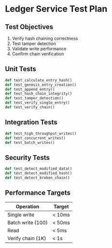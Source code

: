 # Ledger Service Test Plan

## Test Objectives

1. Verify hash chaining correctness
2. Test tamper detection
3. Validate write performance
4. Confirm chain verification

## Unit Tests

```python
def test_calculate_entry_hash()
def test_genesis_entry_creation()
def test_append_entry()
def test_hash_chain_integrity()
def test_tamper_detection()
def test_verify_single_entry()
def test_verify_chain()
```

## Integration Tests

```python
def test_high_throughput_writes()
def test_concurrent_writes()
def test_batch_writes()
```

## Security Tests

```python
def test_detect_modified_data()
def test_detect_modified_hash()
def test_detect_broken_chain()
```

## Performance Targets

| Operation | Target |
|-----------|--------|
| Single write | < 10ms |
| Batch write (100) | < 50ms |
| Read | < 5ms |
| Verify chain (1K) | < 1s |
